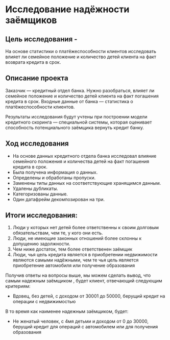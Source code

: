 # Исследование надёжности заёмщиков

## Цель исследования - 
На основе статистики о платёжеспособности клиентов исследовать влияет ли семейное положение и количество детей клиента на факт возврата кредита в срок.

## Описание проекта 
Заказчик — кредитный отдел банка. Нужно разобраться, влияет ли семейное положение и количество детей клиента на факт погашения кредита в срок. 
Входные данные от банка — статистика о платёжеспособности клиентов.

Результаты исследования будут учтены при построении модели кредитного скоринга — специальной системы, которая оценивает способность потенциального заёмщика вернуть кредит банку.

## Ход исследования

- На основе данных кредитного отдела банка исследовал влияние семейного положения и количества детей на факт погашения кредита в срок. 
- Была получена информация о данных. 
- Определены и обработаны пропуски. 
- Заменены типы данных на соответствующие хранящимся данным. 
- Удалены дубликаты. 
- Категоризованы данные. 
- Один датафрейм декомпозирован на три.

## Итоги исследования:

1.  Люди у которых нет детей более ответственны к своим долговым обязательствам, чем те, у кого они есть.
2.  Люди, не имеющие законных отношений более склонны к допущению задолжности.
3. Чем ниже достаток, тем более ответственен заёмщик
4. Люди, чья цель кредита является в приобретении недвижимости являются самыми надёжными, чем те чья цель является приобретение автомобиля или получение образования

Получив ответы на вопросы выше, мы можем сделать вывод, что самым надежным заёмщиком , будет клиент, отвечающий следующим критериям: 
- Вдовец, без детей, с доходом от 30001 до 50000, берущий кредит на операции с недвижимостью

В то время как наименее надежным заёмщиком, будет: 
- Не женатый человек, с 4мя детьми и доходом от 0 до 30000, берущий кредит для операций с автомобилем или для получения образования
